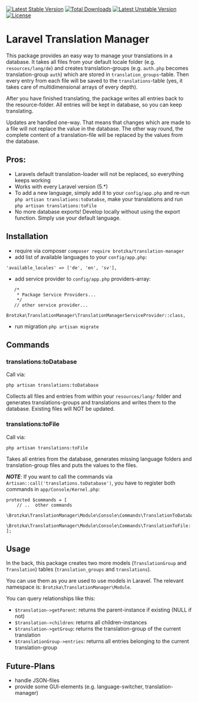 [![Latest Stable Version](https://poser.pugx.org/brotzka/Laravel-Translation-Manager/v/stable)](https://packagist.org/packages/brotzka/Laravel-Translation-Manager)
[![Total Downloads](https://poser.pugx.org/brotzka/Laravel-Translation-Manager/downloads)](https://packagist.org/packages/brotzka/laravel-translation-manager) 
[![Latest Unstable Version](https://poser.pugx.org/brotzka/Laravel-Translation-Manager/v/unstable)](https://packagist.org/packages/brotzka/laravel-translation-manager) 
[![License](https://poser.pugx.org/brotzka/Laravel-Translation-Manager/license)](https://packagist.org/packages/brotzka/laravel-translation-manager)


# Laravel Translation Manager

This package provides an easy way to manage your translations in a database. It takes all files from your default locale folder (e.g. ``resources/lang/de``) and creates translation-groups (e.g. ``auth.php`` becomes translation-group ``auth``) which are stored in ``translation_groups``-table. Then every entry from each file will be saved to the ``translations``-table (yes, it takes care of multidimensional arrays of every depth).

After you have finished translating, the package writes all entries back to the resource-folder. All entries will be kept in database, so you can keep translating.

Updates are handled one-way. That means that changes which are made to a file will not replace the value in the database. The other way round, the complete content of a translation-file will be replaced by the values from the database.

## Pros:
- Laravels default translation-loader will not be replaced, so everything keeps working
- Works with every Laravel version (5.*)
- To add a new language, simply add it to your ``config/app.php`` and re-run ``php artisan translations:toDatabse``, make your translations and run ``php artisan translations:toFile``
- No more database exports! Develop locally without using the export function. Simply use your default language.


## Installation
 - require via composer ```composer require brotzka/translation-manager```
 - add list of available languages to your ``config/app.php``:
 ```
 'available_locales' => ['de', 'en', 'sv'],
 ```
 - add service provider to ```config/app.php``` providers-array:
 ```
    /*
     * Package Service Providers...
     */
    // other service provider...
    Brotzka\TranslationManager\TranslationManagerServiceProvider::class,
 ```
 - run migration ```php artisan migrate```

## Commands

### translations:toDatabase
Call via:
```
php artisan translations:toDatabase
```
Collects all files and entries from within your ```resources/lang/``` folder and generates translations-groups and translations and writes them to the database. Existing files will NOT be updated.

### translations:toFile
Call via:
```
php artisan translations:toFile
```
Takes all entries from the database, generates missing language folders and translation-group files and puts the values to the files.

_**NOTE**_: If you want to call the commands via ``Artisan::call('translations.toDatabase')``, you have to register both commands in ``app/Console/Kernel.php``:
```
protected $commands = [
    // ..  other commands
    \Brotzka\TranslationManager\Module\Console\Commands\TranslationToDatabase::class,
    \Brotzka\TranslationManager\Module\Console\Commands\TranslationToFile::class,
];
```

## Usage
In the back, this package creates two more models (``TranslationGroup`` and ``Translation``) tables (``translation_groups`` and ``translations``).

You can use them as you are used to use models in Laravel. The relevant namespace is: ``Brotzka\TranslationManager\Module``. 

You can query relationships like this:
- ``$translation->getParent``: returns the parent-instance if existing (NULL if not)
- ``$translation->children``: returns all children-instances
- ``$translation->getGroup``: returns the translation-group of the current translation
- ``$translationGroup->entries``: returns all entries belonging to the current translation-group


## Future-Plans
- handle JSON-files
- provide some GUI-elements (e.g. language-switcher, translation-manager)
